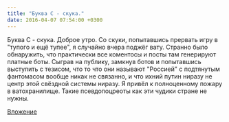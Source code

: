 ```yaml
---
title: "Буква С - скука."
date: 2016-04-07 07:54:00 +0300
---
```


Буква С - скука.
Доброе утро. Со скуки, попытавшись прервать игру в "тупого и ещё тупее", я случайно вчера поджёг вату. Странно было обнаружить, что практически все коментосы и посты там генерируют платные боты. Сыграв на публику, замкнув ботов и попытавшись выступить с тезисом, что то что они называют "Россией" с подтянутым фантомасом вообще никак не связанно, и что ихний путин ниразу не центр этой свёздной системы ниразу. Я привёл к полноценному пожару в ватохранилище. Такие псевдопоцреоты как эти чудики стране не нужны.

[Вложение](/assets/vk_photos/3/Jb21Vze4kS0.jpg)
